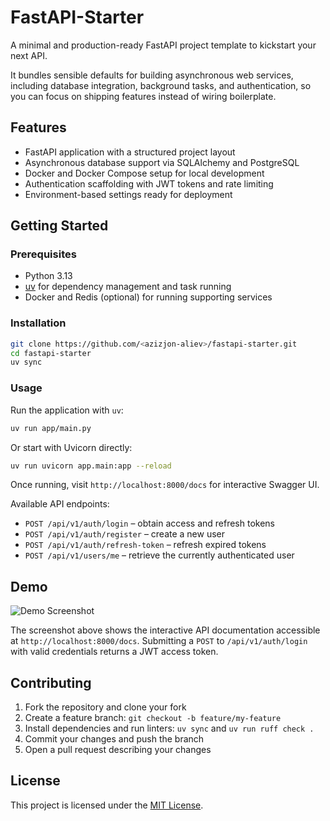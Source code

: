 # FastAPI-Starter
A minimal and production-ready FastAPI project template to kickstart your next API.

It bundles sensible defaults for building asynchronous web services, including database
integration, background tasks, and authentication, so you can focus on shipping features
instead of wiring boilerplate.

## Features

- FastAPI application with a structured project layout
- Asynchronous database support via SQLAlchemy and PostgreSQL
- Docker and Docker Compose setup for local development
- Authentication scaffolding with JWT tokens and rate limiting
- Environment-based settings ready for deployment

## Getting Started

### Prerequisites

- Python 3.13
- [uv](https://github.com/astral-sh/uv) for dependency management and task running
- Docker and Redis (optional) for running supporting services

### Installation

```bash
git clone https://github.com/<azizjon-aliev>/fastapi-starter.git
cd fastapi-starter
uv sync
```

### Usage

Run the application with `uv`:

```bash
uv run app/main.py
```

Or start with Uvicorn directly:

```bash
uv run uvicorn app.main:app --reload
```

Once running, visit `http://localhost:8000/docs` for interactive Swagger UI.

Available API endpoints:

- `POST /api/v1/auth/login` – obtain access and refresh tokens
- `POST /api/v1/auth/register` – create a new user
- `POST /api/v1/auth/refresh-token` – refresh expired tokens
- `POST /api/v1/users/me` – retrieve the currently authenticated user

## Demo

![Demo Screenshot](...LINK)

The screenshot above shows the interactive API documentation accessible at
`http://localhost:8000/docs`. Submitting a `POST` to `/api/v1/auth/login` with valid
credentials returns a JWT access token.

## Contributing

1. Fork the repository and clone your fork
2. Create a feature branch: `git checkout -b feature/my-feature`
3. Install dependencies and run linters: `uv sync` and `uv run ruff check .`
4. Commit your changes and push the branch
5. Open a pull request describing your changes

## License

This project is licensed under the [MIT License](LICENSE).

